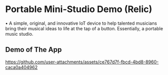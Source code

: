 # Portable Mini-Studio Demo (Relic)
•	A simple, original, and innovative IoT device to help talented musicians bring their musical ideas to life at the tap of a button. Essentially, a portable music studio.

<!-- ABOUT THE PROJECT -->
## Demo of The App

https://github.com/user-attachments/assets/ce767d7f-fbcd-4bd8-8960-caca0a404962








